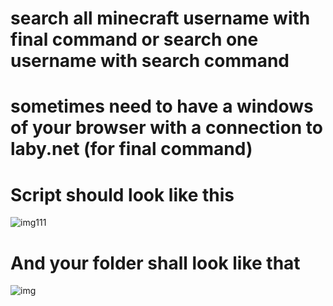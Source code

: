 # search all minecraft username with final command or search one username with search command

# sometimes need to have a windows of your browser with a connection to laby.net (for final command)


# Script should look like this

![img111](https://imgur.com/qzhp3Se)


# And your folder shall look like that

![img](https://imgur.com/IID1HZF)
